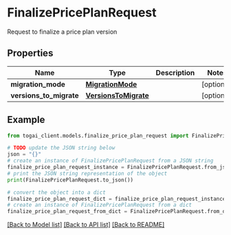 # FinalizePricePlanRequest

Request to finalize a price plan version

## Properties

Name | Type | Description | Notes
------------ | ------------- | ------------- | -------------
**migration_mode** | [**MigrationMode**](MigrationMode.md) |  | [optional] 
**versions_to_migrate** | [**VersionsToMigrate**](VersionsToMigrate.md) |  | [optional] 

## Example

```python
from togai_client.models.finalize_price_plan_request import FinalizePricePlanRequest

# TODO update the JSON string below
json = "{}"
# create an instance of FinalizePricePlanRequest from a JSON string
finalize_price_plan_request_instance = FinalizePricePlanRequest.from_json(json)
# print the JSON string representation of the object
print(FinalizePricePlanRequest.to_json())

# convert the object into a dict
finalize_price_plan_request_dict = finalize_price_plan_request_instance.to_dict()
# create an instance of FinalizePricePlanRequest from a dict
finalize_price_plan_request_from_dict = FinalizePricePlanRequest.from_dict(finalize_price_plan_request_dict)
```
[[Back to Model list]](../README.md#documentation-for-models) [[Back to API list]](../README.md#documentation-for-api-endpoints) [[Back to README]](../README.md)


